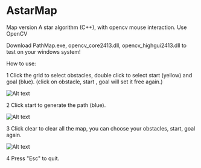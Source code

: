 # AstarMap
Map version A star algorithm (C++), with opencv mouse interaction.
Use OpenCV

Download 
PathMap.exe, opencv_core2413.dll, opencv_highgui2413.dll  to test on your windows system!



How to use:

1  Click the grid to select obstacles, double click to select start (yellow) and goal (blue). (click on obstacle, start , goal will set it free again.)

![Alt text](https://cloud.githubusercontent.com/assets/14060706/21486288/ddad3c5a-cb7f-11e6-9a68-68c620cbf4a7.png)

2  Click start to generate the path (blue).

![Alt text](https://cloud.githubusercontent.com/assets/14060706/21486290/dff05b82-cb7f-11e6-96e9-c88fc0e72c81.png)

3  Click clear to clear all the map, you can choose your obstacles, start, goal again.

![Alt text](https://cloud.githubusercontent.com/assets/14060706/21486291/e1c58dce-cb7f-11e6-95c9-4f4601b9ef56.png)

4  Press "Esc" to quit.
